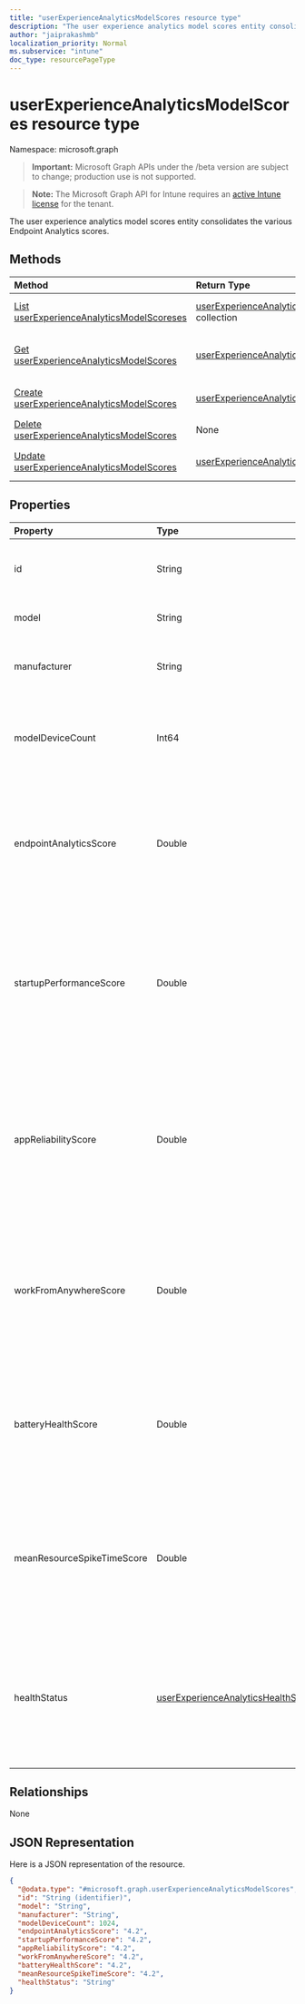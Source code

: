 ```yaml
---
title: "userExperienceAnalyticsModelScores resource type"
description: "The user experience analytics model scores entity consolidates the various Endpoint Analytics scores."
author: "jaiprakashmb"
localization_priority: Normal
ms.subservice: "intune"
doc_type: resourcePageType
---
```


# userExperienceAnalyticsModelScores resource type

Namespace: microsoft.graph

> **Important:** Microsoft Graph APIs under the /beta version are subject to change; production use is not supported.

> **Note:** The Microsoft Graph API for Intune requires an [active Intune license](https://go.microsoft.com/fwlink/?linkid=839381) for the tenant.

The user experience analytics model scores entity consolidates the various Endpoint Analytics scores.

## Methods
|Method|Return Type|Description|
|:---|:---|:---|
|[List userExperienceAnalyticsModelScoreses](../api/intune-devices-userexperienceanalyticsmodelscores-list.md)|[userExperienceAnalyticsModelScores](../resources/intune-devices-userexperienceanalyticsmodelscores.md) collection|List properties and relationships of the [userExperienceAnalyticsModelScores](../resources/intune-devices-userexperienceanalyticsmodelscores.md) objects.|
|[Get userExperienceAnalyticsModelScores](../api/intune-devices-userexperienceanalyticsmodelscores-get.md)|[userExperienceAnalyticsModelScores](../resources/intune-devices-userexperienceanalyticsmodelscores.md)|Read properties and relationships of the [userExperienceAnalyticsModelScores](../resources/intune-devices-userexperienceanalyticsmodelscores.md) object.|
|[Create userExperienceAnalyticsModelScores](../api/intune-devices-userexperienceanalyticsmodelscores-create.md)|[userExperienceAnalyticsModelScores](../resources/intune-devices-userexperienceanalyticsmodelscores.md)|Create a new [userExperienceAnalyticsModelScores](../resources/intune-devices-userexperienceanalyticsmodelscores.md) object.|
|[Delete userExperienceAnalyticsModelScores](../api/intune-devices-userexperienceanalyticsmodelscores-delete.md)|None|Deletes a [userExperienceAnalyticsModelScores](../resources/intune-devices-userexperienceanalyticsmodelscores.md).|
|[Update userExperienceAnalyticsModelScores](../api/intune-devices-userexperienceanalyticsmodelscores-update.md)|[userExperienceAnalyticsModelScores](../resources/intune-devices-userexperienceanalyticsmodelscores.md)|Update the properties of a [userExperienceAnalyticsModelScores](../resources/intune-devices-userexperienceanalyticsmodelscores.md) object.|

## Properties
|Property|Type|Description|
|:---|:---|:---|
|id|String|The unique identifier of the user experience analytics model score entry. Supports: $select, $OrderBy. Read-only.|
|model|String|The model name of the device. Supports: $select, $OrderBy. Read-only.|
|manufacturer|String|The manufacturer name of the device. Examples: Microsoft Corporation, HP, Lenovo. Supports: $select, $OrderBy. Read-only.|
|modelDeviceCount|Int64|Indicates unique devices count of given model in a consolidated report. Supports: $select, $OrderBy. Read-only. Valid values -9.22337203685478E+18 to 9.22337203685478E+18|
|endpointAnalyticsScore|Double|Indicates a weighted average of the various scores. Valid values range from 0-100. Value -1 means associated score is unavailable. A higher score indicates a healthier device. Read-only. Valid values -1.79769313486232E+308 to 1.79769313486232E+308|
|startupPerformanceScore|Double|Indicates a weighted average of boot score and logon score used for measuring startup performance. Valid values range from 0-100. Value -1 means associated score is unavailable. A higher score indicates a healthier device. Read-only. Valid values -1.79769313486232E+308 to 1.79769313486232E+308|
|appReliabilityScore|Double|Indicates a score calculated from application health data to indicate when a device is having problems running one or more applications. Valid values range from 0-100. Value -1 means associated score is unavailable. A higher score indicates a healthier device. Read-only. Valid values -1.79769313486232E+308 to 1.79769313486232E+308|
|workFromAnywhereScore|Double|Indicates a weighted score of the work from anywhere on a device level. Valid values range from 0-100. Value -1 means associated score is unavailable. A higher score indicates a healthier device. Read-only. Valid values -1.79769313486232E+308 to 1.79769313486232E+308|
|batteryHealthScore|Double|Indicates a calulated score indicating the health of the device's battery. Valid values range from 0-100. Value -1 means associated score is unavailable. A higher score indicates a healthier device. Read-only. Valid values -1.79769313486232E+308 to 1.79769313486232E+308|
|meanResourceSpikeTimeScore|Double|Indicates a calulated score indicating the health of the device's resource spike score . Valid values range from 0-100. Value -1 means associated score is unavailable. A higher score indicates a healthier device. Read-only. Valid values -1.79769313486232E+308 to 1.79769313486232E+308|
|healthStatus|[userExperienceAnalyticsHealthState](../resources/intune-devices-userexperienceanalyticshealthstate.md)|The health status of the device. Possible values are: unknown, insufficientData, needsAttention, meetingGoals. Unknown by default. Supports: $filter, $select, $OrderBy. Read-only. Possible values are: `unknown`, `insufficientData`, `needsAttention`, `meetingGoals`, `unknownFutureValue`.|

## Relationships
None

## JSON Representation
Here is a JSON representation of the resource.
<!-- {
  "blockType": "resource",
  "keyProperty": "id",
  "@odata.type": "microsoft.graph.userExperienceAnalyticsModelScores"
}
-->
``` json
{
  "@odata.type": "#microsoft.graph.userExperienceAnalyticsModelScores",
  "id": "String (identifier)",
  "model": "String",
  "manufacturer": "String",
  "modelDeviceCount": 1024,
  "endpointAnalyticsScore": "4.2",
  "startupPerformanceScore": "4.2",
  "appReliabilityScore": "4.2",
  "workFromAnywhereScore": "4.2",
  "batteryHealthScore": "4.2",
  "meanResourceSpikeTimeScore": "4.2",
  "healthStatus": "String"
}
```